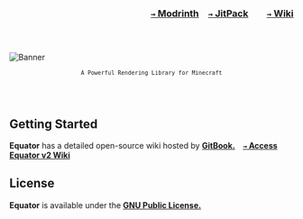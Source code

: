 ### <p align=right>[`→` Modrinth](https://modrinth.com/mod/equator)&emsp;[`→` JitPack](https://jitpack.io/#KrLite/Equator-v2)&emsp;&emsp;[`→` Wiki](https://oasis-land-ic.gitbook.io/equator-v2)</p>

<h3><br /></h3>

![Banner](artwork/Banner.png)

<p align="center">
  <sup>
    <code>A Powerful Rendering Library for Minecraft</code>
  </sup>
</p>

<h3><br /></h3>

## Getting Started

**Equator** has a detailed open-source wiki hosted by **[GitBook.](https://https://www.gitbook.com)&emsp;[`→` Access Equator v2 Wiki](https://oasis-land-ic.gitbook.io/equator-v2)**

## License

**Equator** is available under the **[GNU Public License.](LICENSE)**
